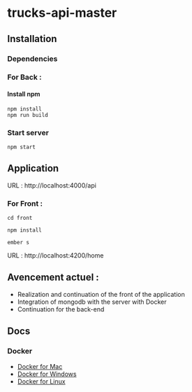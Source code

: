 # trucks-api-master


## Installation

### Dependencies

### For Back :

#### Install npm

```
npm install
npm run build
```

### Start server
`npm start`


## Application 
URL : http://localhost:4000/api

### For Front :

`cd front`

`npm install`

`ember s`

URL : http://localhost:4200/home

## Avencement actuel :
* Realization and continuation of the front of the application
* Integration of mongodb with the server with Docker
* Continuation for the back-end

## Docs

### Docker

* [Docker for Mac](https://docs.docker.com/docker-for-mac/)
* [Docker for Windows](https://docs.docker.com/docker-for-windows/)
* [Docker for Linux](https://docs.docker.com/engine/installation/linux/)



